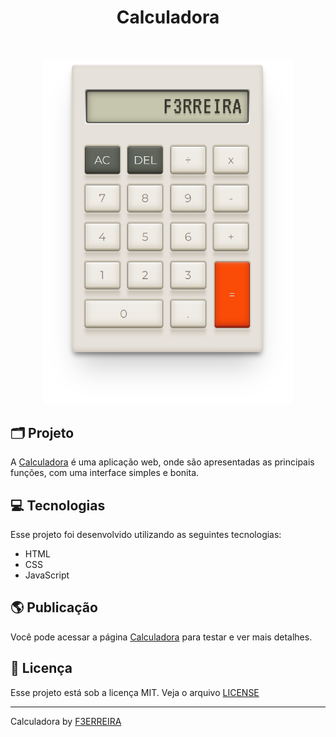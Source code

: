<h1 align="center">
Calculadora
</h1>
<br>

<p align="center">
<a href="https://github.com/F3RREIRA">
<img alt="Imagem Calculadora" title="Calculadora" src="Calc2.png" width="400px"/>
</a>
</p>

## 🗂️ Projeto

A [Calculadora](https://f3rreira.github.io/Calculadora2) é uma aplicação web, onde são apresentadas as principais funções, com uma interface simples e bonita.

## 💻 Tecnologias

Esse projeto foi desenvolvido utilizando as seguintes tecnologias:

- HTML
- CSS
- JavaScript

## 🌎 Publicação

Você pode acessar a página [Calculadora](https://f3rreira.github.io/Calculadora2) para testar e ver mais detalhes.

## :memo: Licença

Esse projeto está sob a licença MIT. Veja o arquivo [LICENSE](LICENSE.md) 

---
Calculadora by [F3ERREIRA](https://github.com/F3RREIRA)
